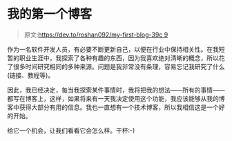# 我的第一个博客

> 原文:[https://dev.to/roshan092/my-first-blog-39c 9](https://dev.to/roshan092/my-first-blog--39c9)

作为一名软件开发人员，有必要不断更新自己，以便在行业中保持相关性。在我短暂的职业生涯中，我探索了各种有趣的东西，因为我喜欢绝对清晰的概念，所以花了很多时间研究相同的多种来源。问题是我非常没有条理，容易忘记我研究了什么(链接、教程等)。

因此，我已经决定，每当我探索某件事情时，我将把我的想法——所有的事情——都写在博客上，这样，如果将来有一天我决定使用这个功能，我应该能够从我的博客中获得大部分有用的信息。我也一直想有一个技术博客，所以我相信这是一个好的开始。

给它一个机会，让我们看看它会怎么样。干杯:-)